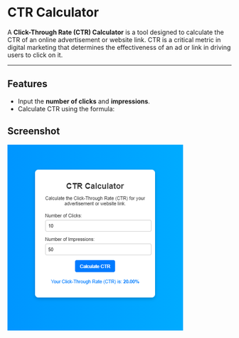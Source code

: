 # CTR Calculator

A **Click-Through Rate (CTR) Calculator** is a tool designed to calculate the CTR of an online advertisement or website link. CTR is a critical metric in digital marketing that determines the effectiveness of an ad or link in driving users to click on it.

---

## Features
- Input the **number of clicks** and **impressions**.
- Calculate CTR using the formula:


## Screenshot
![Image](/Calculators/Click-Through-rate-calculator/assets/image.png)